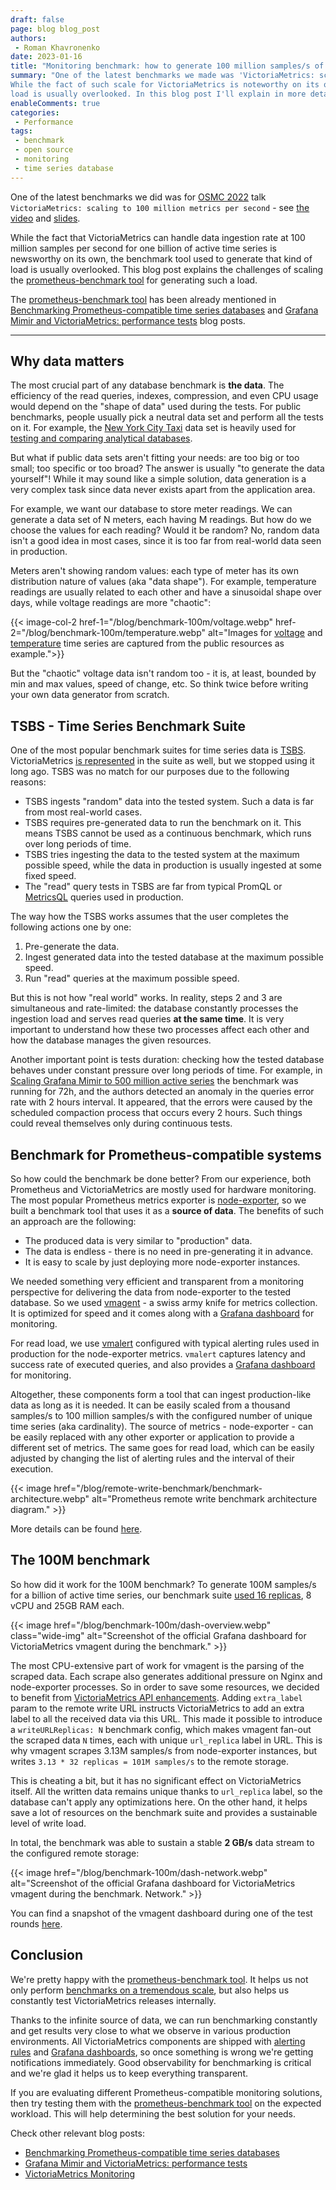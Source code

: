 ```yaml
---
draft: false
page: blog blog_post
authors:
 - Roman Khavronenko
date: 2023-01-16
title: "Monitoring benchmark: how to generate 100 million samples/s of production-like data"
summary: "One of the latest benchmarks we made was 'VictoriaMetrics: scaling to 100 million metrics per second'. 
While the fact of such scale for VictoriaMetrics is noteworthy on its own, the benchmark tool used to generate that 
load is usually overlooked. In this blog post I'll explain in more details the challenge of running such benchmarks."
enableComments: true
categories:
 - Performance
tags:
 - benchmark
 - open source
 - monitoring
 - time series database
---
```


One of the latest benchmarks we did was for [OSMC 2022](https://osmc.de/) talk
`VictoriaMetrics: scaling to 100 million metrics per second` -
see [the video](https://www.youtube.com/watch?v=xfed9_Q0_qU)
and [slides](https://www.slideshare.net/NETWAYS/osmc-2022-victoriametrics-scaling-to-100-million-metrics-per-second-by-aliaksandr-valialkin).

While the fact that VictoriaMetrics can handle data ingestion rate at 100 million samples per second
for one billion of active time series is newsworthy on its own, the benchmark tool used to generate that kind
of load is usually overlooked. This blog post explains the challenges of scaling the [prometheus-benchmark tool](https://github.com/VictoriaMetrics/prometheus-benchmark)
for generating such a load.

The [prometheus-benchmark tool](https://github.com/VictoriaMetrics/prometheus-benchmark) has been already mentioned
in [Benchmarking Prometheus-compatible time series databases](https://victoriametrics.com/blog/remote-write-benchmark/)
and [Grafana Mimir and VictoriaMetrics: performance tests](https://victoriametrics.com/blog/mimir-benchmark/) blog posts.

-----------------------

## Why data matters

The most crucial part of any database benchmark is **the data**. The efficiency of the read queries, indexes,
compression, and even CPU usage would depend on the "shape of data" used during the tests. For public benchmarks,
people usually pick a neutral data set and perform all the tests on it. For example,
the [New York City Taxi](https://github.com/toddwschneider/nyc-taxi-data) data set is heavily used
for [testing and comparing analytical databases](https://tech.marksblogg.com/benchmarks.html).

But what if public data sets aren't fitting your needs: are too big or too small; too specific or too broad?
The answer is usually "to generate the data yourself"! While it may sound like a simple solution, data generation is a very complex
task since data never exists apart from the application area.

For example, we want our database to store meter readings. We can generate a data set of N meters,
each having M readings. But how do we choose the values for each reading? Would it be random? No, random data isn't
a good idea in most cases, since it is too far from real-world data seen in production.

Meters aren't showing random values: each type of meter has its own distribution nature of
values (aka "data shape"). For example, temperature readings are usually related to each other and have a sinusoidal shape over days,
while voltage readings are more "chaotic":

{{< image-col-2 href-1="/blog/benchmark-100m/voltage.webp" href-2="/blog/benchmark-100m/temperature.webp" alt="Images for <a href='https://webhome.phy.duke.edu/~qelectron/proj/BooleanChaos/results.php' target = '_blank'>voltage</a> and <a href='https://stats.stackexchange.com/questions/490753/time-series-analysis-of-daily-temperature-data-in-r' target = '_blank'>temperature</a> time series are captured from the public resources as example.">}}

But the "chaotic" voltage data isn't random too - it is, at least, bounded by min and max values, speed of change, etc.
So think twice before writing your own data generator from scratch.


## TSBS - Time Series Benchmark Suite

One of the most popular benchmark suites for time series data is [TSBS](https://github.com/timescale/tsbs).
VictoriaMetrics [is represented](https://github.com/timescale/tsbs/blob/master/docs/victoriametrics.md) in the suite
as well, but we stopped using it long ago. TSBS was no match for our purposes due to the following reasons:
* TSBS ingests "random" data into the tested system. Such a data is far from most real-world cases.
* TSBS requires pre-generated data to run the benchmark on it. This means TSBS cannot be used as a continuous benchmark,
  which runs over long periods of time.
* TSBS tries ingesting the data to the tested system at the maximum possible speed, while the data in production is usually ingested at some fixed speed.
* The "read" query tests in TSBS are far from typical PromQL or [MetricsQL](https://docs.victoriametrics.com/metricsql/) queries used in production.

The way how the TSBS works assumes that the user completes the following actions one by one:
1. Pre-generate the data.
2. Ingest generated data into the tested database at the maximum possible speed.
3. Run "read" queries at the maximum possible speed.

But this is not how "real world" works. In reality, steps 2 and 3 are simultaneous and rate-limited: the database constantly processes
the ingestion load and serves read queries **at the same time**. It is very important to understand how these
two processes affect each other and how the database manages the given resources.

Another important point is tests duration: checking how the tested database behaves under constant pressure over
long periods of time. For example, in [Scaling Grafana Mimir to 500 million active series](https://grafana.com/blog/2022/05/24/scaling-grafana-mimir-to-500-million-active-series-on-customer-infrastructure-with-grafana-enterprise-metrics/)
the benchmark was running for 72h, and the authors detected an anomaly in the queries error rate with 2 hours interval.
It appeared, that the errors were caused by the scheduled compaction process that occurs every 2 hours.
Such things could reveal themselves only during continuous tests.

## Benchmark for Prometheus-compatible systems

So how could the benchmark be done better? From our experience, both Prometheus and VictoriaMetrics are mostly used
for hardware monitoring. The most popular Prometheus metrics exporter is [node-exporter](https://github.com/prometheus/node_exporter),
so we built a benchmark tool that uses it as a **source of data**. The benefits of such an approach are the following:
* The produced data is very similar to "production" data.
* The data is endless - there is no need in pre-generating it in advance.
* It is easy to scale by just deploying more node-exporter instances.

We needed something very efficient and transparent from a monitoring perspective for delivering the data
from node-exporter to the tested database. So we used [vmagent](https://docs.victoriametrics.com/vmagent.html) -
a swiss army knife for metrics collection. It is optimized for speed and it comes along with
a [Grafana dashboard](https://grafana.com/grafana/dashboards/12683) for monitoring.

For read load, we use [vmalert](https://docs.victoriametrics.com/vmalert.html) configured with typical alerting rules
used in production for the node-exporter metrics. `vmalert` captures latency and success rate of executed queries,
and also provides a [Grafana dashboard](https://grafana.com/grafana/dashboards/14950) for monitoring.

Altogether, these components form a tool that can ingest production-like data as long as it is needed. It can be easily
scaled from a thousand samples/s to 100 million samples/s with the configured number of unique time series (aka cardinality).
The source of metrics - node-exporter - can be easily replaced with any other exporter or application to provide a different set of metrics.
The same goes for read load, which can be easily adjusted by changing the list of alerting rules and the interval of their execution.

{{< image href="/blog/remote-write-benchmark/benchmark-architecture.webp" alt="Prometheus remote write benchmark architecture diagram." >}}

More details can be found [here](https://victoriametrics.com/blog/remote-write-benchmark/).

## The 100M benchmark

So how did it work for the 100M benchmark? To generate 100M samples/s for a billion of active time series, our benchmark suite
[used 16 replicas](https://github.com/VictoriaMetrics/prometheus-benchmark/blob/bm-100/bench-overrides.yaml),
8 vCPU and 25GB RAM each.

{{< image href="/blog/benchmark-100m/dash-overview.webp" class="wide-img" alt="Screenshot of the official Grafana dashboard for VictoriaMetrics vmagent during the benchmark." >}}

The most CPU-extensive part of work for vmagent is the parsing of the scraped data. Each scrape also generates additional
pressure on Nginx and node-exporter processes. So in order to save some resources, we decided to benefit
from [VictoriaMetrics API enhancements](https://docs.victoriametrics.com/#prometheus-querying-api-enhancements).
Adding `extra_label` param to the remote write URL instructs VictoriaMetrics to add an extra label to all
the received data via this URL. This made it possible to introduce a `writeURLReplicas: N` benchmark config,
which makes vmagent fan-out the scraped data `N` times, each with unique `url_replica` label in URL.
This is why vmagent scrapes 3.13M samples/s from node-exporter instances, but writes `3.13 * 32 replicas = 101M samples/s` to the remote storage.

This is cheating a bit, but it has no significant effect on VictoriaMetrics itself. All the written data remains
unique thanks to `url_replica` label, so the database can't apply any optimizations here. On the other hand, it helps
save a lot of resources on the benchmark suite and provides a sustainable level of write load.

In total, the benchmark was able to sustain a stable **2 GB/s** data stream to the configured remote storage:

{{< image href="/blog/benchmark-100m/dash-network.webp" alt="Screenshot of the official Grafana dashboard for VictoriaMetrics vmagent during the benchmark. Network." >}}

You can find a snapshot of the vmagent dashboard during one of the test rounds [here](https://snapshots.raintank.io/dashboard/snapshot/oi1DG6s358j62LB6iVRx3RJSqVhGhoJc).

## Conclusion

We're pretty happy with the [prometheus-benchmark tool](https://github.com/VictoriaMetrics/prometheus-benchmark).
It helps us not only perform [benchmarks on a tremendous scale](https://www.slideshare.net/NETWAYS/osmc-2022-victoriametrics-scaling-to-100-million-metrics-per-second-by-aliaksandr-valialkin),
but also helps us constantly test VictoriaMetrics releases internally.

Thanks to the infinite source of data, we can run benchmarking constantly and get results very close to what
we observe in various production environments. All VictoriaMetrics components are shipped with [alerting rules](https://github.com/VictoriaMetrics/VictoriaMetrics/tree/master/deployment/docker)
and [Grafana dashboards](https://grafana.com/orgs/victoriametrics/dashboards), so once something is wrong we're
getting notifications immediately. Good observability for benchmarking is critical and we're glad it helps us to keep everything transparent.

If you are evaluating different Prometheus-compatible monitoring solutions, then try testing them with the [prometheus-benchmark tool](https://github.com/VictoriaMetrics/prometheus-benchmark) on the expected workload. This will help determining the best solution for your needs.

Check other relevant blog posts:
* [Benchmarking Prometheus-compatible time series databases](https://victoriametrics.com/blog/remote-write-benchmark/)
* [Grafana Mimir and VictoriaMetrics: performance tests](https://victoriametrics.com/blog/mimir-benchmark/)
* [VictoriaMetrics Monitoring](https://victoriametrics.com/blog/victoriametrics-monitoring/)
